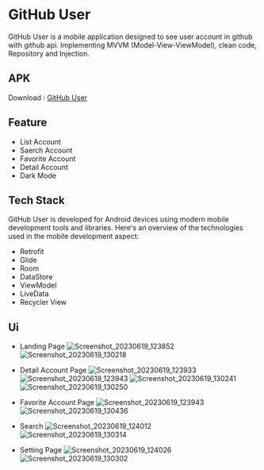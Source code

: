 # GitHub User
GitHub User is a mobile application designed to see user account in github with github api. Implementing MVVM (Model-View-ViewModel), clean code, Repository and Injection.
## APK
Download : [GitHub User](https://github.com/tinne14/GitHubUser/releases/download/v1.0.0/GitHubUser.apk)
## Feature
- List Account
- Saerch Account
- Favorite Account
- Detail Account
- Dark Mode
## Tech Stack
 GitHub User is developed for Android devices using modern mobile development tools and libraries. Here's an overview of the technologies used in the mobile development aspect:
- Retrofit
- Glide
- Room
- DataStore
- ViewModel
- LiveData
- Recycler View
## Ui
- Landing Page
![Screenshot_20230619_123852](https://github.com/tinne14/GitHubUser/assets/97443125/23d2e022-f1fb-4c26-b246-cb63ec0a28ce)
![Screenshot_20230619_130218](https://github.com/tinne14/GitHubUser/assets/97443125/dc1542e6-318d-4c31-b320-691d23cfeafe)

- Detail Account Page
![Screenshot_20230619_123933](https://github.com/tinne14/GitHubUser/assets/97443125/4a7b4a7c-e24a-403f-90a0-d266c6088de2)
![Screenshot_20230619_123943](https://github.com/tinne14/GitHubUser/assets/97443125/04f2eec3-a659-4dc8-bed9-f9b6e96d1722)
![Screenshot_20230619_130241](https://github.com/tinne14/GitHubUser/assets/97443125/517aa115-b0ad-4a9a-93f3-6fb0029d53b1)
![Screenshot_20230619_130250](https://github.com/tinne14/GitHubUser/assets/97443125/546f27c7-b727-44d7-bf3f-a7913e5a4f6e)

- Favorite Account Page
![Screenshot_20230619_123943](https://github.com/tinne14/GitHubUser/assets/97443125/74acdbb0-da56-4274-b6b7-de9c8bc292ed)
![Screenshot_20230619_130436](https://github.com/tinne14/GitHubUser/assets/97443125/51c079e3-69a5-4700-9e34-16c85ce92b11)

- Search
![Screenshot_20230619_124012](https://github.com/tinne14/GitHubUser/assets/97443125/ea2f11df-5e92-4520-a96b-5d0f38bb333b)
![Screenshot_20230619_130314](https://github.com/tinne14/GitHubUser/assets/97443125/9cf65824-dec3-4654-9171-f2eccb9de288)

- Setting Page
![Screenshot_20230619_124026](https://github.com/tinne14/GitHubUser/assets/97443125/0f8ed554-598b-4f43-abeb-550a1cb5f2b8)
![Screenshot_20230619_130302](https://github.com/tinne14/GitHubUser/assets/97443125/7215a349-84bd-4365-b5f8-e3fc8c2c3231)



